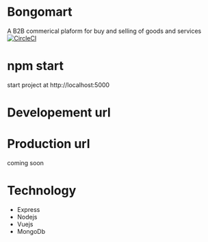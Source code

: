 # Bongomart
A B2B commerical plaform for buy and selling of goods and services
[![CircleCI](https://circleci.com/gh/victormazeli/bongomart/tree/main.svg?style=svg&circle-token=6ee15c039b2b86d5b18d6c175f0ec0850f056f88)](https://circleci.com/gh/victormazeli/bongomart/tree/main)

# npm start


start project at http://localhost:5000

# Developement url


# Production url
coming soon

# Technology
- Express
- Nodejs
- Vuejs
- MongoDb
